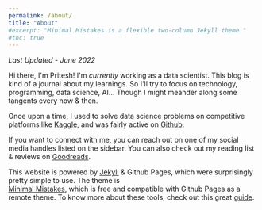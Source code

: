 ```yaml
---
permalink: /about/
title: "About"
#excerpt: "Minimal Mistakes is a flexible two-column Jekyll theme."
#toc: true
---
```


_Last Updated - June 2022_


Hi there, I'm Pritesh!
I'm _currently_ working as a data scientist. This blog is kind of a journal about my learnings.
So I'll try to focus on technology, programming, data science, AI...
Though I might meander along some tangents every now & then.


Once upon a time, I used to solve data science problems on 
competitive platforms like <a href="https://www.kaggle.com/priteshshrivastava">Kaggle</a>, and was fairly active on <a href="https://github.com/pritesh-shrivastava">Github</a>.

If you want to connect with me, you can reach out on one of my social media handles listed on the sidebar. 
You can also check out my reading list & reviews on <a href="https://www.goodreads.com/user/show/23475269-pritesh-shrivastava">Goodreads</a>.


This website is powered by <a href="http://jekyllrb.com">Jekyll</a> & Github Pages, 
which were surprisingly pretty simple to use. The theme is  
<a href="https://mmistakes.github.io/minimal-mistakes/">Minimal Mistakes</a>, which is free and compatible with Github Pages as a remote theme. To know more about these tools, check out this great 
<a href="http://jmcglone.com/guides/github-pages/">guide</a>.


